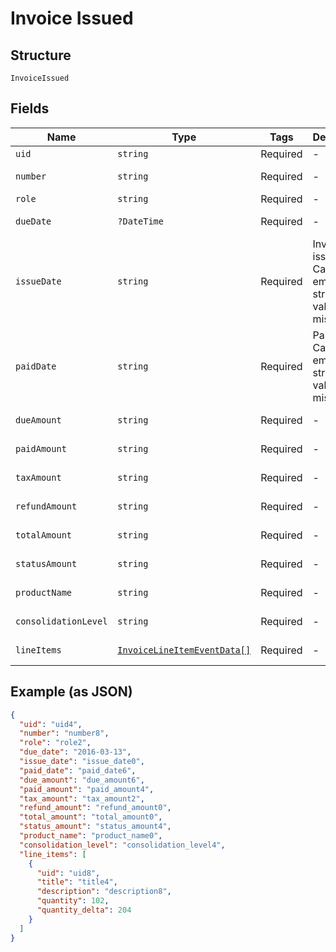 
# Invoice Issued

## Structure

`InvoiceIssued`

## Fields

| Name | Type | Tags | Description | Getter | Setter |
|  --- | --- | --- | --- | --- | --- |
| `uid` | `string` | Required | - | getUid(): string | setUid(string uid): void |
| `number` | `string` | Required | - | getNumber(): string | setNumber(string number): void |
| `role` | `string` | Required | - | getRole(): string | setRole(string role): void |
| `dueDate` | `?DateTime` | Required | - | getDueDate(): ?\DateTime | setDueDate(?\DateTime dueDate): void |
| `issueDate` | `string` | Required | Invoice issue date. Can be an empty string if value is missing. | getIssueDate(): string | setIssueDate(string issueDate): void |
| `paidDate` | `string` | Required | Paid date. Can be an empty string if value is missing. | getPaidDate(): string | setPaidDate(string paidDate): void |
| `dueAmount` | `string` | Required | - | getDueAmount(): string | setDueAmount(string dueAmount): void |
| `paidAmount` | `string` | Required | - | getPaidAmount(): string | setPaidAmount(string paidAmount): void |
| `taxAmount` | `string` | Required | - | getTaxAmount(): string | setTaxAmount(string taxAmount): void |
| `refundAmount` | `string` | Required | - | getRefundAmount(): string | setRefundAmount(string refundAmount): void |
| `totalAmount` | `string` | Required | - | getTotalAmount(): string | setTotalAmount(string totalAmount): void |
| `statusAmount` | `string` | Required | - | getStatusAmount(): string | setStatusAmount(string statusAmount): void |
| `productName` | `string` | Required | - | getProductName(): string | setProductName(string productName): void |
| `consolidationLevel` | `string` | Required | - | getConsolidationLevel(): string | setConsolidationLevel(string consolidationLevel): void |
| `lineItems` | [`InvoiceLineItemEventData[]`](../../doc/models/invoice-line-item-event-data.md) | Required | - | getLineItems(): array | setLineItems(array lineItems): void |

## Example (as JSON)

```json
{
  "uid": "uid4",
  "number": "number8",
  "role": "role2",
  "due_date": "2016-03-13",
  "issue_date": "issue_date0",
  "paid_date": "paid_date6",
  "due_amount": "due_amount6",
  "paid_amount": "paid_amount4",
  "tax_amount": "tax_amount2",
  "refund_amount": "refund_amount0",
  "total_amount": "total_amount0",
  "status_amount": "status_amount4",
  "product_name": "product_name0",
  "consolidation_level": "consolidation_level4",
  "line_items": [
    {
      "uid": "uid8",
      "title": "title4",
      "description": "description8",
      "quantity": 102,
      "quantity_delta": 204
    }
  ]
}
```

